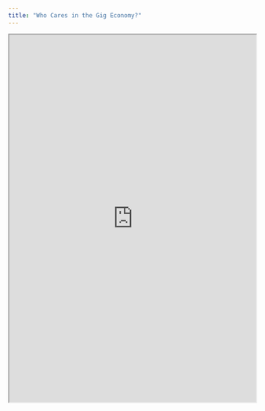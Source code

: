 ```yaml
---
title: "Who Cares in the Gig Economy?"
---
```




<iframe height="750" width="100%" src="https://ewelton.github.io/ktest/wiki.html#Who%20Cares%20in%20the%20Gig%20Economy?"></iframe>

